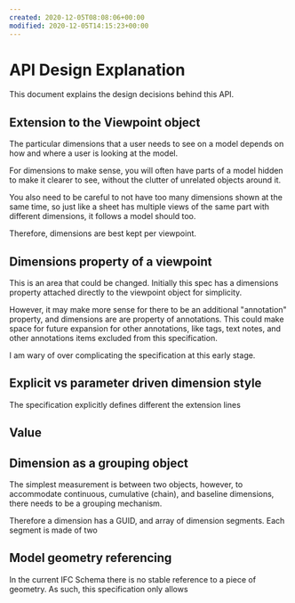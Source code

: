 ```yaml
---
created: 2020-12-05T08:08:06+00:00
modified: 2020-12-05T14:15:23+00:00
---
```


# API Design Explanation

This document explains the design decisions behind this API.

## Extension to the Viewpoint object
The particular dimensions that a user needs to see on a model depends on how and where a user is looking at the model.

For dimensions to make sense, you will often have parts of a model hidden to make it clearer to see, without the clutter of unrelated objects around it.

You also need to be careful to not have too many dimensions shown at the same time, so just like a sheet has multiple views of the same part with different dimensions, it follows a model should too.

Therefore, dimensions are best kept per viewpoint.

## Dimensions property of a viewpoint
This is an area that could be changed. Initially this spec has a dimensions property attached directly to the viewpoint object for simplicity.

However, it may make more sense for there to be an additional "annotation" property, and dimensions are are property of annotations. This could make space for future expansion for other annotations, like tags, text notes, and other annotations items excluded from this specification.

I am wary of over complicating the specification at this early stage.

## Explicit vs parameter driven dimension style
The specification explicitly defines different the extension lines

## Value 

## Dimension as a grouping object
The simplest measurement is between two objects, however, to accommodate continuous, cumulative (chain), and baseline dimensions, there needs to be a grouping mechanism.

Therefore a dimension has a GUID, and array of dimension segments. Each segment is made of two

## Model geometry referencing
In the current IFC Schema there is no stable reference to a piece of geometry. As such, this specification only allows